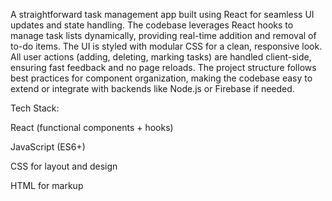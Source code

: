 A straightforward task management app built using React for seamless UI updates and state handling. The codebase leverages React hooks to manage task lists dynamically, providing real-time addition and removal of to-do items. The UI is styled with modular CSS for a clean, responsive look. All user actions (adding, deleting, marking tasks) are handled client-side, ensuring fast feedback and no page reloads. The project structure follows best practices for component organization, making the codebase easy to extend or integrate with backends like Node.js or Firebase if needed.

Tech Stack:

React (functional components + hooks)

JavaScript (ES6+)

CSS for layout and design

HTML for markup


